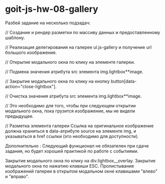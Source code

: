 # goit-js-hw-08-gallery

Разбей задание на несколько подзадач:

// Создание и рендер разметки по массиву данных и предоставленному шаблону.

// Реализация делегирования на галерее ul.js-gallery и получение url большого
изображения.

// Открытие модального окна по клику на элементе галереи.

// Подмена значения атрибута src элемента img.lightbox\*\*image.

// Закрытие модального окна по клику на кнопку
button[data-action="close-lightbox"].

// Очистка значения атрибута src элемента img.lightbox\*\*image.

// Это необходимо для того, чтобы при следующем открытии модального окна, пока
грузится изображение, мы не видели предыдущее.

// Разметка элемента галереи Ссылка на оригинальное изображение должна храниться
в data-атрибуте source на элементе img, и указываться в href ссылки (это
необходимо для доступности).

<!-- <li class="gallery__item">
  <a
    class="gallery__link"
    href="https://cdn.pixabay.com/photo/2010/12/13/10/13/tulips-2546_1280.jpg"
  >
    <img
      class="gallery__image"
      src="https://cdn.pixabay.com/photo/2010/12/13/10/13/tulips-2546__340.jpg"
      data-source="https://cdn.pixabay.com/photo/2010/12/13/10/13/tulips-2546_1280.jpg"
      alt="Tulips"
    />
  </a>
</li> -->

Дополнительно : Следующий функционал не обязателен при сдаче задания, но будет
хорошей практикой по работе с событиями.

Закрытие модального окна по клику на div.lightbox\_\_overlay. Закрытие
модального окна по нажатию клавиши ESC. Пролистывание изображений галереи в
открытом модальном окне клавишами "влево" и "вправо".
